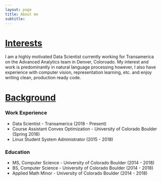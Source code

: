 ```yaml
---
layout: page
title: About me
subtitle: 
---
```


# <u> Interests </u>

I am a highly motivated Data Scientist currently working for Transamerica on the Advanced Analytics team in Denver, Coloroado. My interest and work is predominantly in natural language processing however, I also have experience with computer vision, representation learning, etc. and enjoy writing clean, production ready code.

# <u> Background </u>

### Work Experience

- Data Scientist - Transamerica (2018 - Present)
- Course Assistant Convex Optimization - University of Colorado Boulder (Spring 2018)
- Linux Student System Administrator (2015 - 2018)

### Education

- MS, Computer Science - University of Colorado Boulder (2014 - 2018)
- BS, Computer Science - University of Colorado Boulder (2014 - 2018)
- Applied Math Minor - University of Colorado Boulder (2014 - 2018)

